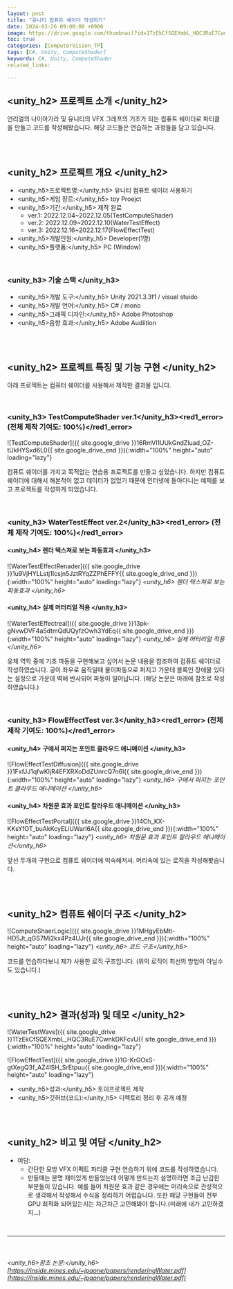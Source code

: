 ```yaml
---
layout: post
title: "유니티 컴퓨트 쉐이더 작성하기"
date: 2024-03-26 09:00:00 +0900
image: https://drive.google.com/thumbnail?id=1TzEkCfSQEXmbL_HQC3RuE7CwnkDKFcvU
toc: true
categories: [ComputerVision_TP] 
tags: [C#, Unity, ComputeShader]
keywords: C#, Unity, ComputeShader
related_links:

---
```


## <unity_h2> 프로젝트 소개 </unity_h2>

언리얼의 나이아가라 및 유니티의 VFX 그래프의 기초가 되는 컴퓨트 쉐이더로 파티클을 만들고 코드를 작성해봤습니다. 해당 코드들은 연습하는 과정들을 담고 있습니다.


<br>
<br>

## <unity_h2> 프로젝트 개요 </unity_h2>

- <span><unity_h5>프로젝트명:</unity_h5> 유니티 컴퓨트 쉐이더 사용하기</span>
- <span><unity_h5>게임 장르:</unity_h5> toy Proejct</span>
- <span><unity_h5>기간:</unity_h5> 제작 완료</span>
    - ver.1: 2022.12.04~2022.12.05(TestComputeShader) 
    - ver.2: 2022.12.09~2022.12.10(WaterTestEffect)
    - ver.3: 2022.12.16~2022.12.17(FlowEffectTest)
- <span><unity_h5>개발인원:</unity_h5> Developer(1명)</span>
- <span><unity_h5>플랫폼:</unity_h5> PC (Window)</span>

<br>

### <unity_h3> 기술 스택 </unity_h3>

- <span><unity_h5>개발 도구:</unity_h5> Unity 2021.3.3f1 / visual stuido </span>
- <span><unity_h5>개발 언어:</unity_h5> C# / mono </span>
- <span><unity_h5>그래픽 디자인:</unity_h5> Adobe Photoshop </span>
- <span><unity_h5>음향 효과:</unity_h5> Adobe Audiition </span>

<br>
<br>

## <unity_h2> 프로젝트 특징 및 기능 구현 </unity_h2>

아래 프로젝트는 컴퓨터 쉐이더를 사용해서 제작한 결과물 입니다.

<br>

### <unity_h3> TestComputeShader ver.1</unity_h3><red1_error> (전체 제작 기여도: 100%)</red1_error>

![TestComputeShader]({{ site.google_drive }}16RmVl1UUkGndZluad_OZ-tUkHYSxd6L0{{ site.google_drive_end }}){:width="100%" height="auto" loading="lazy"}

컴퓨트 쉐이더를 가지고 목적없는 연습용 프로젝트를 만들고 싶었습니다. 하지만 컴퓨트 쉐이더에 대해서 해본적이 없고 데이터가 없었기 때문에 인터넷에 돌아다니는 예제를 보고 프로젝트를 작성하게 되었습니다.


<br>

### <unity_h3> WaterTestEffect ver.2</unity_h3><red1_error> (전체 제작 기여도: 100%)</red1_error>

#### <unity_h4> 렌더 텍스쳐로 보는 파동효과 </unity_h3>

![WaterTestEffectRenader]({{ site.google_drive }}1u9VjHYLLstj1Icsjn5JztRYqZZPhEFFY{{ site.google_drive_end }}){:width="100%" height="auto" loading="lazy"}
*<unity_h6> 렌더 텍스쳐로 보는 파동효과 </unity_h6>*

#### <unity_h4> 실제 머터리얼 적용 </unity_h3>

![WaterTestEffectreal]({{ site.google_drive }}13pk-gNvwDVF4a5dtmQdUQyfzOwh3YdEq{{ site.google_drive_end }}){:width="100%" height="auto" loading="lazy"}
*<unity_h6> 실제 머터리얼 적용 </unity_h6>*


유체 역학 중에 기초 파동을 구현해보고 싶어서 논문 내용을 참조하여 컴퓨트 쉐이더로 작성하였습니다. 공이 좌우로 움직일때 물이파동으로 퍼지고 가운데 블록인 장애물 있다는 설정으로 가운데 벽에 반사되어 파동이 일어납니다. (해당 논문은 아래에 참조로 작성하였습니다.)

<br>

### <unity_h3> FlowEffectTest ver.3</unity_h3><red1_error> (전체 제작 기여도: 100%)</red1_error>

#### <unity_h4> 구에서 퍼지는 포인트 클라우드 애니메이션 </unity_h3>

![FlowEffectTestDiffusion]({{ site.google_drive }}1FxfJJ1qfwKIjR4EFXRXoDdZUnrcQ7n6l{{ site.google_drive_end }}){:width="100%" height="auto" loading="lazy"}
*<unity_h6> 구에서 퍼지는 포인트 클라우드 애니메이션 </unity_h6>*

#### <unity_h4> 차원문 효과 포인트 칼라우드 애니메이션 </unity_h3>

![FlowEffectTestPortal]({{ site.google_drive }}14Ch_KX-KKsYfOT_buAkKcyELiUWarl6A{{ site.google_drive_end }}){:width="100%" height="auto" loading="lazy"}
*<unity_h6> 차원문 효과 포인트 칼라우드 애니메이션</unity_h6>*

앞선 두개의 구현으로 컴퓨트 쉐이더에 익숙해저셔. 머리속에 있는 로직을 작성해봣습니다.


<br>
<br>

## <unity_h2> 컴퓨트 쉐이더 구조 </unity_h2>

![ComputeShaerLogic]({{ site.google_drive }}1MHgyEbMti-HD5Jt_qGS7Mi2kx4Pz4UJr{{ site.google_drive_end }}){:width="100%" height="auto" loading="lazy"}
*<unity_h6> 코드 구조</unity_h6>*

코드를 연습하다보니 제가 사용한 로직 구조입니다. (위의 로직이 최선의 방법이 아닐수도 있습니다.)

<br>
<br>

## <unity_h2> 결과(성과) 및 데모 </unity_h2>

![WaterTestWave]({{ site.google_drive }}1TzEkCfSQEXmbL_HQC3RuE7CwnkDKFcvU{{ site.google_drive_end }}){:width="100%" height="auto" loading="lazy"}

![FlowEffectTest]({{ site.google_drive }}1G-KrGOxS-gtXegQ3f_AZ4ISH_SrEtpuu{{ site.google_drive_end }}){:width="100%" height="auto" loading="lazy"}

- <span><unity_h5>성과:</unity_h5> 토이프로젝트 제작 </span>
- <span><unity_h5>깃허브(코드):</unity_h5> 디렉토리 정리 후 공개 예정</span>

<br>
<br>

## <unity_h2> 비고 및 여담 </unity_h2>

- 여담:
    - 간단한 모방 VFX 이펙트 파티클 구현 연습하기 위에 코드를 작성하였습니다.
    - 만들때는 분명 재미있게 만들었는데 어떻게 만드는지 설명하라면 조금 난감한 부분들이 있습니다. 예를 들어 차원문 효과 같은 경우에는 머리속으로 관성적으로 생각해서 작성해서 수식을 정리하기 어렵습니다. 또한 해당 구현들이 전부 GPU 최적화 되어있는지는 차근차근 고민해봐야 합니다.(미래에 내가 고민하겠지...)


<br>

---

<br>

###### <unity_h6>참조 논문:</unity_h6> [https://inside.mines.edu/~jpaone/papers/renderingWater.pdf](https://inside.mines.edu/~jpaone/papers/renderingWater.pdf)